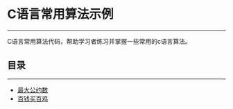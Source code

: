 # C语言常用算法示例

----

C语言常用算法代码，帮助学习者练习并掌握一些常用的c语言算法。

## 目录

----
+ [最大公约数](./docs/最大公约数.md)
+ [百钱买百鸡](./docs/百钱买百鸡.md)

